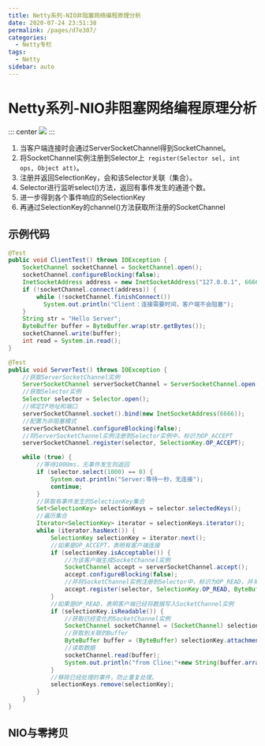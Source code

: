 ```yaml
---
title: Netty系列-NIO非阻塞网络编程原理分析
date: 2020-07-24 23:51:38
permalink: /pages/d7e307/
categories: 
  - Netty专栏
tags: 
  - Netty
sidebar: auto
---
```

# Netty系列-NIO非阻塞网络编程原理分析

::: center
![](https://i.loli.net/2020/07/24/GyRDKQMdSPYazkB.jpg)
:::

<!-- more -->

1. 当客户端连接时会通过ServerSocketChannel得到SocketChannel。
2. 将SocketChannel实例注册到Selector上` register(Selector sel, int ops, Object att)`。
3. 注册并返回SelectionKey，会和该Selector关联（集合）。
4. Selector进行监听select()方法，返回有事件发生的通道个数。
5. 进一步得到各个事件响应的SelectionKey
6. 再通过SelectionKey的channel()方法获取所注册的SocketChannel

## 示例代码

```java
@Test
public void ClientTest() throws IOException {
    SocketChannel socketChannel = SocketChannel.open();
    socketChannel.configureBlocking(false);
    InetSocketAddress address = new InetSocketAddress("127.0.0.1", 6666);
    if (!socketChannel.connect(address)) {
        while (!socketChannel.finishConnect()) 
          System.out.println("Client：连接需要时间，客户端不会阻塞");
    }
    String str = "Hello Server";
    ByteBuffer buffer = ByteBuffer.wrap(str.getBytes());
    socketChannel.write(buffer);
    int read = System.in.read();
}
```

```java
@Test
public void ServerTest() throws IOException {
    //获取ServerSocketChannel实例
    ServerSocketChannel serverSocketChannel = ServerSocketChannel.open();
    //获取Selector实例
    Selector selector = Selector.open();
    //绑定IP地址和端口
    serverSocketChannel.socket().bind(new InetSocketAddress(6666));
    //配置为非阻塞模式
    serverSocketChannel.configureBlocking(false);
    //将ServerSocketChannel实例注册到Selector实例中，标识为OP_ACCEPT
    serverSocketChannel.register(selector, SelectionKey.OP_ACCEPT);

    while (true) {
        //等待1000ms，无事件发生则返回
        if (selector.select(1000) == 0) {
            System.out.println("Server:等待一秒，无连接");
            continue;
        }
        //获取有事件发生的SelectionKey集合
        Set<SelectionKey> selectionKeys = selector.selectedKeys();
        //遍历集合
        Iterator<SelectionKey> iterator = selectionKeys.iterator();
        while (iterator.hasNext()) {
            SelectionKey selectionKey = iterator.next();
            //如果是OP_ACCEPT，表明有客户端连接
            if (selectionKey.isAcceptable()) {
                //为该客户端生成SocketChannel实例
                SocketChannel accept = serverSocketChannel.accept();
                accept.configureBlocking(false);
                //并将SocketChannel实例注册到Selector中，标识为OP_READ，并关联Buffer。
                accept.register(selector, SelectionKey.OP_READ, ByteBuffer.allocate(1024));
            }
            //如果是OP_READ，表明客户端已经将数据写入SocketChannel实例
            if (selectionKey.isReadable()) {
                //获取已经变化的SocketChannel实例
                SocketChannel socketChannel = (SocketChannel) selectionKey.channel();
                //获取到关联的Buffer
                ByteBuffer buffer = (ByteBuffer) selectionKey.attachment();
                //读取数据
                socketChannel.read(buffer);
                System.out.println("from Cline:"+new String(buffer.array()));
            }
            //移除已经处理的事件，防止重复处理。
            selectionKeys.remove(selectionKey);
        }
    }
}
```

## NIO与零拷贝

